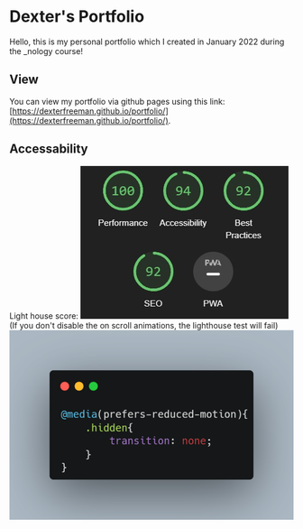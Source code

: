 # Dexter's Portfolio

Hello, this is my personal portfolio which I created in January 2022 during the _nology course!

## View

You can view my portfolio via github pages using this link: [https://dexterfreeman.github.io/portfolio/](https://dexterfreeman.github.io/portfolio/). 
 

## Accessability 
Light house score: 
![alt text](/images/lighthouse-score.jpg)
(If you don't disable the on scroll animations, the lighthouse test will fail)
![alt text](/images/carbon.png)
